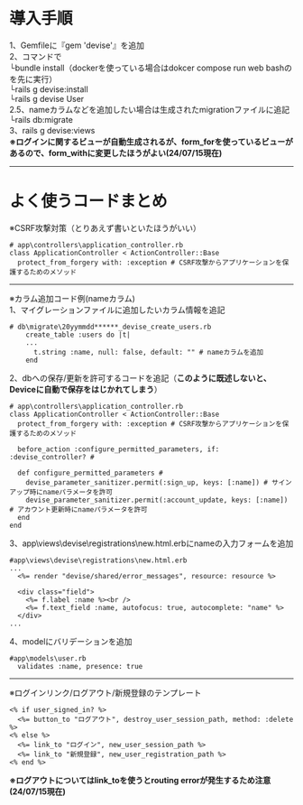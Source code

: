 # 導入手順
1、Gemfileに『gem 'devise'』を追加  
2、コマンドで  
└bundle install（dockerを使っている場合はdokcer compose run web bashのを先に実行）  
└rails g devise:install  
└rails g devise User  
2.5、nameカラムなどを追加したい場合は生成されたmigrationファイルに追記  
└rails db:migrate  
3、rails g devise:views  
 **※ログインに関するビューが自動生成されるが、form_forを使っているビューがあるので、form_withに変更したほうがよい(24/07/15現在)**

___

# よく使うコードまとめ
※CSRF攻撃対策（とりあえず書いといたほうがいい）
```
# app\controllers\application_controller.rb
class ApplicationController < ActionController::Base
  protect_from_forgery with: :exception # CSRF攻撃からアプリケーションを保護するためのメソッド
```
___
※カラム追加コード例(nameカラム)  
1、マイグレーションファイルに追加したいカラム情報を追記
```
# db\migrate\20yymmdd******_devise_create_users.rb
    create_table :users do |t|
    ...
      t.string :name, null: false, default: "" # nameカラムを追加
    end
```
2、dbへの保存/更新を許可するコードを追記（**このように既述しないと、Deviceに自動で保存をはじかれてしまう**）
```
# app\controllers\application_controller.rb
class ApplicationController < ActionController::Base
  protect_from_forgery with: :exception # CSRF攻撃からアプリケーションを保護するためのメソッド

  before_action :configure_permitted_parameters, if: :devise_controller? #

  def configure_permitted_parameters #
    devise_parameter_sanitizer.permit(:sign_up, keys: [:name]) # サインアップ時にnameパラメータを許可
    devise_parameter_sanitizer.permit(:account_update, keys: [:name]) # アカウント更新時にnameパラメータを許可
  end
end
```
3、app\views\devise\registrations\new.html.erbにnameの入力フォームを追加
```
#app\views\devise\registrations\new.html.erb
...
  <%= render "devise/shared/error_messages", resource: resource %>

  <div class="field">
    <%= f.label :name %><br />
    <%= f.text_field :name, autofocus: true, autocomplete: "name" %>
  </div>
...
```
4、modelにバリデーションを追加
```
#app\models\user.rb
  validates :name, presence: true
```
___
※ログインリンク/ログアウト/新規登録のテンプレート  
```
<% if user_signed_in? %>
  <%= button_to "ログアウト", destroy_user_session_path, method: :delete %>
<% else %>
  <%= link_to "ログイン", new_user_session_path %>
  <%= link_to "新規登録", new_user_registration_path %>
<% end %>
```
 **※ログアウトについてはlink_toを使うとrouting errorが発生するため注意(24/07/15現在)**
